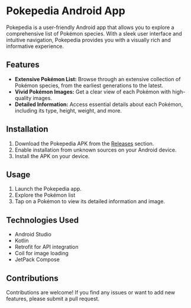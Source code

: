# Pokepedia Android App



Pokepedia is a user-friendly Android app that allows you to explore a comprehensive list of Pokémon species. With a sleek user interface and intuitive navigation, Pokepedia provides you with a visually rich and informative experience.

## Features

- **Extensive Pokémon List:** Browse through an extensive collection of Pokémon species, from the earliest generations to the latest.
- **Vivid Pokémon Images:** Get a clear view of each Pokémon with high-quality images.
- **Detailed Information:** Access essential details about each Pokémon, including its type, height, weight, and more.



## Installation

1. Download the Pokepedia APK from the [Releases](https://github.com/yourusername/pokepedia/releases) section.
2. Enable installation from unknown sources on your Android device.
3. Install the APK on your device.

## Usage

1. Launch the Pokepedia app.
2. Explore the Pokémon list
3. Tap on a Pokémon to view its detailed information and image.

## Technologies Used

- Android Studio
- Kotlin
- Retrofit for API integration
- Coil for image loading
- JetPack Compose


## Contributions

Contributions are welcome! If you find any issues or want to add new features, please submit a pull request.


